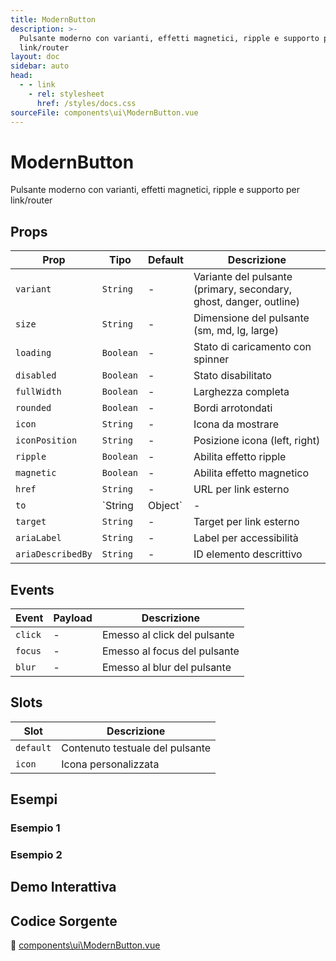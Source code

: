```yaml
---
title: ModernButton
description: >-
  Pulsante moderno con varianti, effetti magnetici, ripple e supporto per
  link/router
layout: doc
sidebar: auto
head:
  - - link
    - rel: stylesheet
      href: /styles/docs.css
sourceFile: components\ui\ModernButton.vue
---
```


# ModernButton

Pulsante moderno con varianti, effetti magnetici, ripple e supporto per link/router

## Props

| Prop | Tipo | Default | Descrizione |
|------|------|---------|-------------|
| `variant` | `String` | - | Variante del pulsante (primary, secondary, ghost, danger, outline) |
| `size` | `String` | - | Dimensione del pulsante (sm, md, lg, large) |
| `loading` | `Boolean` | - | Stato di caricamento con spinner |
| `disabled` | `Boolean` | - | Stato disabilitato |
| `fullWidth` | `Boolean` | - | Larghezza completa |
| `rounded` | `Boolean` | - | Bordi arrotondati |
| `icon` | `String` | - | Icona da mostrare |
| `iconPosition` | `String` | - | Posizione icona (left, right) |
| `ripple` | `Boolean` | - | Abilita effetto ripple |
| `magnetic` | `Boolean` | - | Abilita effetto magnetico |
| `href` | `String` | - | URL per link esterno |
| `to` | `String|Object` | - | Route per Vue Router |
| `target` | `String` | - | Target per link esterno |
| `ariaLabel` | `String` | - | Label per accessibilità |
| `ariaDescribedBy` | `String` | - | ID elemento descrittivo |

## Events

| Event | Payload | Descrizione |
|-------|---------|-------------|
| `click` | - | Emesso al click del pulsante |
| `focus` | - | Emesso al focus del pulsante |
| `blur` | - | Emesso al blur del pulsante |

## Slots

| Slot | Descrizione |
|------|-------------|
| `default` | Contenuto testuale del pulsante |
| `icon` | Icona personalizzata |

## Esempi

### Esempio 1



### Esempio 2



## Demo Interattiva

<ClientOnly>
<ExampleContainer component="ModernButton" />
</ClientOnly>

## Codice Sorgente

📁 [components\ui\ModernButton.vue](https://github.com/alicemandelli/portfolio/blob/main/src/components\ui\ModernButton.vue)


